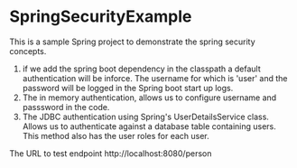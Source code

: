 # SpringSecurityExample

This is a sample Spring project to demonstrate the spring security concepts. 
1. if we add the spring boot dependency in the classpath a default authentication will be inforce. The username for which is 'user' 
  and the password will be logged in the Spring boot start up logs.
2. The in memory authentication, allows us to configure username and passsword in the code. 
3. The JDBC authentication using Spring's UserDetailsService class. Allows us to authenticate against a database table containing users.
   This method also has the user roles for each user.
   
The URL to test endpoint http://localhost:8080/person
